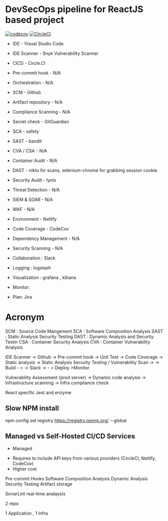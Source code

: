 # DevSecOps pipeline for ReactJS based project 



[![codecov](https://codecov.io/gh/mdnurakmal/react-cicd-1/branch/main/graph/badge.svg?token=U03ASER0MO)](https://codecov.io/gh/mdnurakmal/react-cicd-1)
[![CircleCI](https://circleci.com/gh/mdnurakmal/pipeline1/tree/main.svg?style=svg)](https://circleci.com/gh/mdnurakmal/pipeline1/tree/main)


* IDE - Visual Studio Code
* IDE Scanner - Snyk Vulnerability Scanner
* CICD - Circle.CI
* Pre-commit hook - N/A
* Orchestration - N/A
* SCM - Github
* Artifact repository - N/A
* Compliance Scanning - N/A
* Secret check - GitGuardian
* SCA - safety
* SAST - bandit
* CVA / CSA - N/A
* Container Audit - N/A
* DAST - nikto for scans, selenium-chrome for grabbing session cookie
* Security Audit - lynis
* Threat Detection - N/A
* SIEM & SOAR - N/A
* WAF - N/A
* Environment - Netlify
* Code Coverage  - CodeCov
* Dependency Management - N/A
* Security Scanning - N/A

* Collaboration : Slack
* Logging : logstash
* Visualization : grafana , kibana
* Monitor:
* Plan: Jira

# Acronym
SCM : Source Code Mangement
SCA : Software Composition Analysis
SAST : Static Analysis Security Testing
DAST  : Dynamic Analysis and Security Testin
CSA : Container Security Analysis
CVA : Container Vulnerability Analysis

IDE Scanner -> Github -> Pre-commit hook -> Unit Test -> Code Coverage -> Static analysis -> Static Analysis Security Testing / Vulnerability Scan ->  -> Build - >  -> Slack -> - > Deploy >Monitor


Vulnerability Assessment (prod server) -> Dynamic code analysis -> Infrastructure scanning -> Infra compliance check

React specific
Jest and enzyme

## Slow NPM install
npm config set registry https://registry.npmjs.org/ --global

## Managed vs Self-Hosted CI/CD Services
- Managed
* Requires to include API keys from various providers (CircleCI, Netlify, CodeCov)
* Higher cost 

Pre-commit Hooks
Software Composition Analysis
Dynamic Analysis Security Testing
Artifact storage

SonarLint real-time analaysis

2 repo

1 Application , 1 Infra